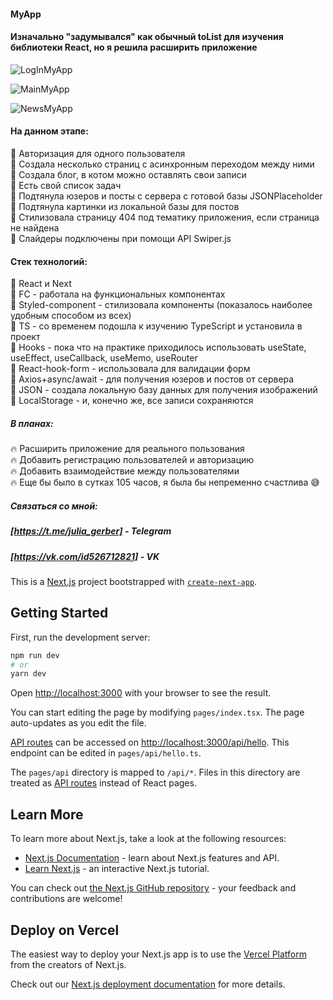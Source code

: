 #### MyApp
#### Изначально "задумывался" как обычный toList для изучения библиотеки React, но я решила расширить приложение

![LogInMyApp](https://user-images.githubusercontent.com/99066910/190967105-d63276b0-19d8-4ff2-8efa-444c3fe2ac66.PNG)


![MainMyApp](https://user-images.githubusercontent.com/99066910/190967068-f8c16e15-4d7a-47f9-ab13-68d6bb5e72e8.PNG)

![NewsMyApp](https://user-images.githubusercontent.com/99066910/190967120-00514ff7-52c4-4a20-87c8-1c3f2478991a.PNG)


#### На данном этапе:
:star2: Авторизация для одного пользователя <br>
:star2: Создала несколько страниц с асинхронным переходом между ними <br>
:star2: Создала блог, в котом можно оставлять свои записи <br>
:star2: Есть свой список задач <br>
:star2: Подтянула юзеров и посты с сервера с готовой базы JSONPlaceholder <br>
:star2: Подтянула картинки из локальной базы для постов <br>
:star2: Стилизовала страницу 404 под тематику приложения, если страница не найдена <br>
:star2: Слайдеры подключены при помощи API Swiper.js <br>

#### Cтек технологий:

:star2: React и Next <br>
:star2: FC - работала на функциональных компонентах <br>
:star2: Styled-component - стилизовала компоненты (показалось наиболее удобным способом из всех) <br>
:star2: TS - со временем подошла к изучению TypeScript и установила в проект <br>
:star2: Hooks - пока что на практике приходилось использовать useState, useEffect, useCallback, useMemo, useRouter <br>
:star2: React-hook-form - использовала для валидации форм <br>
:star2: Axios+async/await - для получения юзеров и постов от сервера  <br>
:star2: JSON - создала локальную базу данных для получения изображений <br>
:star2: LocalStorage - и, конечно же, все записи сохраняются

##### В планах:
:fire: Расширить приложение для реального пользования <br>
:fire: Добавить регистрацию пользователей и авторизацию <br>
:fire: Добавить взаимодействие между пользователями <br>
:fire: Еще бы было в сутках 105 часов, я была бы непременно счастлива :sweat_smile: <br>

##### Связаться со мной: 
##### [https://t.me/julia_gerber] - Telegram
##### [https://vk.com/id526712821] - VK

This is a [Next.js](https://nextjs.org/) project bootstrapped with [`create-next-app`](https://github.com/vercel/next.js/tree/canary/packages/create-next-app).

## Getting Started

First, run the development server:

```bash
npm run dev
# or
yarn dev
```

Open [http://localhost:3000](http://localhost:3000) with your browser to see the result.

You can start editing the page by modifying `pages/index.tsx`. The page auto-updates as you edit the file.

[API routes](https://nextjs.org/docs/api-routes/introduction) can be accessed on [http://localhost:3000/api/hello](http://localhost:3000/api/hello). This endpoint can be edited in `pages/api/hello.ts`.

The `pages/api` directory is mapped to `/api/*`. Files in this directory are treated as [API routes](https://nextjs.org/docs/api-routes/introduction) instead of React pages.

## Learn More

To learn more about Next.js, take a look at the following resources:

- [Next.js Documentation](https://nextjs.org/docs) - learn about Next.js features and API.
- [Learn Next.js](https://nextjs.org/learn) - an interactive Next.js tutorial.

You can check out [the Next.js GitHub repository](https://github.com/vercel/next.js/) - your feedback and contributions are welcome!

## Deploy on Vercel

The easiest way to deploy your Next.js app is to use the [Vercel Platform](https://vercel.com/new?utm_medium=default-template&filter=next.js&utm_source=create-next-app&utm_campaign=create-next-app-readme) from the creators of Next.js.

Check out our [Next.js deployment documentation](https://nextjs.org/docs/deployment) for more details.
